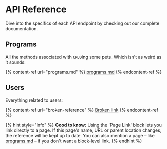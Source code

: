 # API Reference

Dive into the specifics of each API endpoint by checking out our complete documentation.

## Programs

All the methods associated with `CRUD`ing some pets. Which isn't as weird as it sounds:

{% content-ref url="programs.md" %}
[programs.md](programs.md)
{% endcontent-ref %}

## Users

Everything related to users:

{% content-ref url="broken-reference" %}
[Broken link](broken-reference)
{% endcontent-ref %}

{% hint style="info" %}
**Good to know:** Using the 'Page Link' block lets you link directly to a page. If this page's name, URL or parent location changes, the reference will be kept up to date. You can also mention a page – like [programs.md](programs.md "mention") – if you don't want a block-level link.
{% endhint %}
